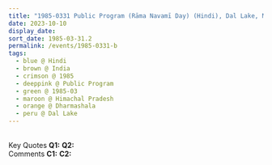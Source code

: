 ```yaml
---
title: "1985-0331 Public Program (Rāma Navamī Day) (Hindi), Dal Lake, McLeod Ganj, Dharmaśhālā, Himachal Pradesh, India"
date: 2023-10-10
display_date: 
sort_date: 1985-03-31.2
permalink: /events/1985-0331-b
tags:
  - blue @ Hindi
  - brown @ India
  - crimson @ 1985
  - deeppink @ Public Program
  - green @ 1985-03
  - maroon @ Himachal Pradesh
  - orange @ Dharmashala
  - peru @ Dal Lake
---
```


<br>

<wave-list>
  <list-title color="DarkSeaGreen" width="55">Key Quotes</list-title>
  <list-item color="BlanchedAlmond" width="280"><b>Q1:</b> <i></i></list-item>
  <list-item color="Lavender" width="280"><b>Q2:</b> <i></i></list-item>
</wave-list>

<br>

<wave-list>
  <list-title color="DarkSeaGreen" width="55">Comments</list-title>
  <list-item color="BlanchedAlmond" width="280"><b>C1:</b> <i></i></list-item>
  <list-item color="Lavender" width="280"><b>C2:</b> <i></i></list-item>
</wave-list>